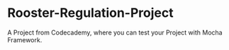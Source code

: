 # Rooster-Regulation-Project

A Project from Codecademy, where you can test your Project with Mocha Framework.
